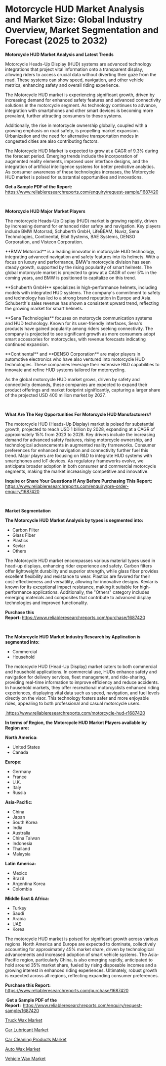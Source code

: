 <p><h1>Motorcycle HUD Market Analysis and Market Size: Global Industry Overview, Market Segmentation and Forecast (2025 to 2032)</h1></p><p><strong>Motorcycle HUD Market Analysis and Latest Trends</strong></p>
<p><p>Motorcycle Heads-Up Display (HUD) systems are advanced technology integrations that project vital information onto a transparent display, allowing riders to access crucial data without diverting their gaze from the road. These systems can show speed, navigation, and other vehicle metrics, enhancing safety and overall riding experience. </p><p>The Motorcycle HUD market is experiencing significant growth, driven by increasing demand for enhanced safety features and advanced connectivity solutions in the motorcycle segment. As technology continues to advance, integration with smartphones and other smart devices is becoming more prevalent, further attracting consumers to these systems. </p><p>Additionally, the rise in motorcycle ownership globally, coupled with a growing emphasis on road safety, is propelling market expansion. Urbanization and the need for alternative transportation modes in congested cities are also contributing factors. </p><p>The Motorcycle HUD Market is expected to grow at a CAGR of 9.3% during the forecast period. Emerging trends include the incorporation of augmented reality elements, improved user interface designs, and the integration of artificial intelligence systems for better predictive analytics. As consumer awareness of these technologies increases, the Motorcycle HUD market is poised for substantial opportunities and innovations.</p></p>
<p><strong>Get a Sample PDF of the Report:&nbsp;</strong> <a href="https://www.reliableresearchreports.com/enquiry/request-sample/1687420?utm_campaign=10&utm_medium=2&utm_source=Github&utm_content=ia&utm_term=30032025&utm_id=motorcycle-hud">https://www.reliableresearchreports.com/enquiry/request-sample/1687420</a></p>
<p>&nbsp;</p>
<p><strong>Motorcycle HUD Major Market Players</strong></p>
<p><p>The motorcycle Heads-Up Display (HUD) market is growing rapidly, driven by increasing demand for enhanced rider safety and navigation. Key players include BMW Motorrad, Schuberth GmbH, LifeBEAM, Nuviz, Sena Technologies, Continental, Elbit Systems, BAE Systems, DENSO Corporation, and Visteon Corporation.</p><p>**BMW Motorrad** is a leading innovator in motorcycle HUD technology, integrating advanced navigation and safety features into its helmets. With a focus on luxury and performance, BMW's motorcycle division has seen steady growth, supported by the rising popularity of smart helmets. The global motorcycle market is projected to grow at a CAGR of over 5% in the coming years, and BMW is positioned to capitalize on this trend.</p><p>**Schuberth GmbH** specializes in high-performance helmets, including models with integrated HUD systems. The company's commitment to safety and technology has led to a strong brand reputation in Europe and Asia. Schuberth's sales revenue has shown a consistent upward trend, reflecting the growing market for smart helmets.</p><p>**Sena Technologies** focuses on motorcycle communication systems and HUD technology. Known for its user-friendly interfaces, Sena's products have gained popularity among riders seeking connectivity. The company is projected to see significant growth as more consumers adopt smart accessories for motorcycles, with revenue forecasts indicating continued expansion.</p><p>**Continental** and **DENSO Corporation** are major players in automotive electronics who have also ventured into motorcycle HUD technologies. These companies leverage their extensive R&D capabilities to innovate and refine HUD systems tailored for motorcycling.</p><p>As the global motorcycle HUD market grows, driven by safety and connectivity demands, these companies are expected to expand their product offerings and market footprint significantly, capturing a larger share of the projected USD 400 million market by 2027.</p></p>
<p>&nbsp;</p>
<p><strong>What Are The Key Opportunities For Motorcycle HUD Manufacturers?</strong></p>
<p><p>The motorcycle HUD (Heads-Up Display) market is poised for substantial growth, projected to reach USD 1 billion by 2028, expanding at a CAGR of approximately 15% from 2023 to 2028. Key drivers include the increasing demand for advanced safety features, rising motorcycle ownership, and technological advancements in augmented reality frameworks. Consumer preferences for enhanced navigation and connectivity further fuel this trend. Major players are focusing on R&D to integrate HUD systems with smartphones and IoT devices. As regulatory frameworks evolve, we anticipate broader adoption in both consumer and commercial motorcycle segments, making the market increasingly competitive and innovative.</p></p>
<p><strong>Inquire or Share Your Questions If Any Before Purchasing This Report:</strong> <a href="https://www.reliableresearchreports.com/enquiry/pre-order-enquiry/1687420?utm_campaign=10&utm_medium=2&utm_source=Github&utm_content=ia&utm_term=30032025&utm_id=motorcycle-hud">https://www.reliableresearchreports.com/enquiry/pre-order-enquiry/1687420</a></p>
<p>&nbsp;</p>
<p><strong>Market Segmentation</strong></p>
<p><strong>The Motorcycle HUD Market Analysis by types is segmented into:</strong></p>
<p><ul><li>Carbon Filter</li><li>Glass Fiber</li><li>Plastics</li><li>Kevlar</li><li>Others</li></ul></p>
<p><p>The Motorcycle HUD market encompasses various material types used in head-up displays, enhancing rider experience and safety. Carbon filters offer lightweight durability and superior strength, while glass fiber provides excellent flexibility and resistance to wear. Plastics are favored for their cost-effectiveness and versatility, allowing for innovative designs. Kevlar is known for its exceptional impact resistance, making it suitable for high-performance applications. Additionally, the "Others" category includes emerging materials and composites that contribute to advanced display technologies and improved functionality.</p></p>
<p><strong>Purchase this Report:&nbsp;</strong><a href="https://www.reliableresearchreports.com/purchase/1687420?utm_campaign=10&utm_medium=2&utm_source=Github&utm_content=ia&utm_term=30032025&utm_id=motorcycle-hud">https://www.reliableresearchreports.com/purchase/1687420</a></p>
<p>&nbsp;</p>
<p><strong>The Motorcycle HUD Market Industry Research by Application is segmented into:</strong></p>
<p><ul><li>Commercial</li><li>Household</li></ul></p>
<p><p>The motorcycle HUD (Head-Up Display) market caters to both commercial and household applications. In commercial use, HUDs enhance safety and navigation for delivery services, fleet management, and ride-sharing, providing real-time information to improve efficiency and reduce accidents. In household markets, they offer recreational motorcyclists enhanced riding experiences, displaying vital data such as speed, navigation, and fuel levels directly on the visor. This technology fosters safer and more enjoyable rides, appealing to both professional and casual motorcycle users.</p></p>
<p><a href="https://www.reliableresearchreports.com/motorcycle-hud-r1687420?utm_campaign=10&utm_medium=2&utm_source=Github&utm_content=ia&utm_term=30032025&utm_id=motorcycle-hud">&nbsp;https://www.reliableresearchreports.com/motorcycle-hud-r1687420</a></p>
<p><strong>In terms of Region, the Motorcycle HUD Market Players available by Region are:</strong></p>
<p>
    <p> <strong> North America: </strong>
        <ul>
            <li>United States</li>
            <li>Canada</li>
        </ul>
        </p> 
    <p> <strong> Europe: </strong>
        <ul>
            <li>Germany</li>
            <li>France</li>
            <li>U.K.</li>
            <li>Italy</li>
            <li>Russia</li>
        </ul>
        </p> 
    <p> <strong> Asia-Pacific: </strong>
        <ul>
            <li>China</li>
            <li>Japan</li>
            <li>South Korea</li>
            <li>India</li>
            <li>Australia</li>
            <li>China Taiwan</li>
            <li>Indonesia</li>
            <li>Thailand</li>
            <li>Malaysia</li>
        </ul>
        </p> 
    <p> <strong> Latin America: </strong>
        <ul>
            <li>Mexico</li>
            <li>Brazil</li>
            <li>Argentina Korea</li>
            <li>Colombia</li>
        </ul>
        </p> 
    <p> <strong> Middle East & Africa: </strong>
        <ul>
            <li>Turkey</li>
            <li>Saudi</li>
            <li>Arabia</li>
            <li>UAE</li>
            <li>Korea</li>
        </ul>
    </p>
    </p>
<p><p>The motorcycle HUD market is poised for significant growth across various regions. North America and Europe are expected to dominate, collectively accounting for approximately 45% market share, driven by technological advancements and increased adoption of smart vehicle systems. The Asia-Pacific region, particularly China, is also emerging rapidly, anticipated to hold around 35% market share, fueled by rising disposable incomes and a growing interest in enhanced riding experiences. Ultimately, robust growth is expected across all regions, reflecting expanding consumer preferences.</p></p>
<p><strong>Purchase this Report: </strong><a href="https://www.reliableresearchreports.com/purchase/1687420?utm_campaign=10&utm_medium=2&utm_source=Github&utm_content=ia&utm_term=30032025&utm_id=motorcycle-hud">https://www.reliableresearchreports.com/purchase/1687420</a></p>
<p>&nbsp;<strong>Get a Sample PDF of the Report:&nbsp;&nbsp;</strong><a href="https://www.reliableresearchreports.com/enquiry/request-sample/1687420?utm_campaign=10&utm_medium=2&utm_source=Github&utm_content=ia&utm_term=30032025&utm_id=motorcycle-hud">https://www.reliableresearchreports.com/enquiry/request-sample/1687420</a></p>
<p><strong></strong></p>
<p><p><a href="https://github.com/kaniselway4c/Market-Research-Report-List-1/blob/main/truck-wax-market.md?utm_campaign=10&utm_medium=2&utm_source=Github&utm_content=ia&utm_term=30032025&utm_id=motorcycle-hud">Truck Wax Market</a></p><p><a href="https://github.com/guzasbahsas/Market-Research-Report-List-1/blob/main/car-lubricant-market.md?utm_campaign=10&utm_medium=2&utm_source=Github&utm_content=ia&utm_term=30032025&utm_id=motorcycle-hud">Car Lubricant Market</a></p><p><a href="https://github.com/nagateyisu29/Market-Research-Report-List-1/blob/main/car-cleaning-products-market.md?utm_campaign=10&utm_medium=2&utm_source=Github&utm_content=ia&utm_term=30032025&utm_id=motorcycle-hud">Car Cleaning Products Market</a></p><p><a href="https://github.com/steegwajma22/Market-Research-Report-List-1/blob/main/auto-wax-market.md?utm_campaign=10&utm_medium=2&utm_source=Github&utm_content=ia&utm_term=30032025&utm_id=motorcycle-hud">Auto Wax Market</a></p><p><a href="https://github.com/rokiahgrendy/Market-Research-Report-List-1/blob/main/vehicle-wax-market.md?utm_campaign=10&utm_medium=2&utm_source=Github&utm_content=ia&utm_term=30032025&utm_id=motorcycle-hud">Vehicle Wax Market</a></p></p>